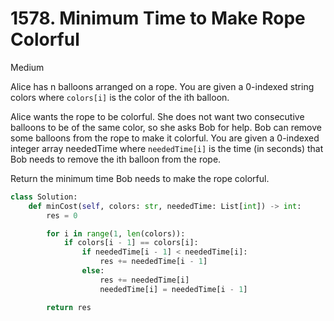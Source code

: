# 1578. Minimum Time to Make Rope Colorful

Medium

Alice has n balloons arranged on a rope. You are given a 0-indexed string colors
where `colors[i]` is the color of the ith balloon.

Alice wants the rope to be colorful. She does not want two consecutive balloons
to be of the same color, so she asks Bob for help. Bob can remove some balloons
from the rope to make it colorful. You are given a 0-indexed integer array
neededTime where `neededTime[i]` is the time (in seconds) that Bob needs to
remove the ith balloon from the rope.

Return the minimum time Bob needs to make the rope colorful.

```python
class Solution:
    def minCost(self, colors: str, neededTime: List[int]) -> int:
        res = 0

        for i in range(1, len(colors)):
            if colors[i - 1] == colors[i]:
                if neededTime[i - 1] < neededTime[i]:
                    res += neededTime[i - 1]
                else:
                    res += neededTime[i]
                    neededTime[i] = neededTime[i - 1]

        return res
```
